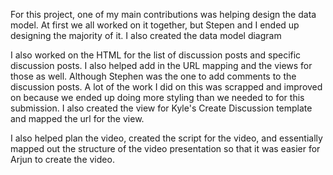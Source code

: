 For this project, one of my main contributions was helping design the data model. At first we all worked on it together, but Stepen and I ended up designing the majority of it. I also created the data model diagram

I also worked on the HTML for the list of discussion posts and specific discussion posts. I also helped add in the URL mapping and the views for those as well. Although Stephen was the one to add comments to the discussion posts. A lot of the work I did on this was scrapped and improved on because we ended up doing more styling than we needed to for this submission. I also created the view for Kyle's Create Discussion template and mapped the url for the view.

I also helped plan the video, created the script for the video, and essentially mapped out the structure of the video presentation so that it was easier for Arjun to create the video. 
